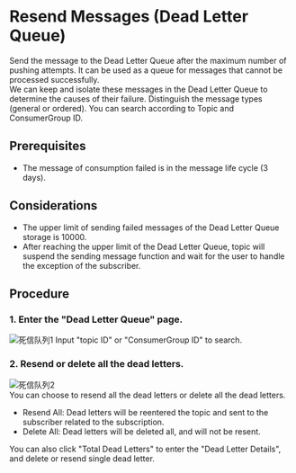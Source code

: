 # Resend Messages (Dead Letter Queue)
Send the message to the Dead Letter Queue after the maximum number of pushing attempts. It can be used as a queue for messages that cannot be processed successfully.  
We can keep and isolate these messages in the Dead Letter Queue to determine the causes of their failure. Distinguish the message types (general or ordered). You can search according to Topic and ConsumerGroup ID.

## Prerequisites

- The message of consumption failed is in the message life cycle (3 days).

## Considerations

- The upper limit of sending failed messages of the Dead Letter Queue storage is 10000.
- After reaching the upper limit of the Dead Letter Queue, topic will suspend the sending message function and wait for the user to handle the exception of the subscriber.

## Procedure
### 1. Enter the "Dead Letter Queue" page.

![死信队列1](https://github.com/jdcloudcom/cn/blob/edit/image/Internet-Middleware/Message-Queue/死信队列-01.png)
Input "topic ID" or "ConsumerGroup ID" to search.

### 2. Resend or delete all the dead letters.

![死信队列2](https://github.com/jdcloudcom/cn/blob/edit/image/Internet-Middleware/Message-Queue/死信队列-02.png)  
You can choose to resend all the dead letters or delete all the dead letters.

- Resend All: Dead letters will be reentered the topic and sent to the subscriber related to the subscription.
- Delete All: Dead letters will be deleted all, and will not be resent.  

You can also click "Total Dead Letters" to enter the "Dead Letter Details", and delete or resend single dead letter.
